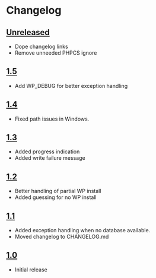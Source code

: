 # Changelog

## [Unreleased]
* Dope changelog links
* Remove unneeded PHPCS ignore

## [1.5]
* Add WP_DEBUG for better exception handling

## [1.4]

* Fixed path issues in Windows.

## [1.3]

* Added progress indication
* Added write failure message

## [1.2]

* Better handling of partial WP install
* Added guessing for no WP install

## [1.1]

* Added exception handling when no database available.
* Moved changelog to CHANGELOG.md

## [1.0]

* Initial release

[unreleased]: https://github.com/WebDevStudios/mu-autoload/compare/v1.5...HEAD
[1.5]: https://github.com/WebDevStudios/mu-autoload/compare/v1.4...v1.5
[1.4]: https://github.com/WebDevStudios/mu-autoload/compare/v1.3...v1.4
[1.3]: https://github.com/WebDevStudios/mu-autoload/compare/v1.2...v1.3
[1.2]: https://github.com/WebDevStudios/mu-autoload/compare/v1.1...v1.2
[1.1]: https://github.com/WebDevStudios/mu-autoload/compare/v1.0...v1.1
[1.0]: https://github.com/WebDevStudios/mu-autoload/releases/tag/v1.0
